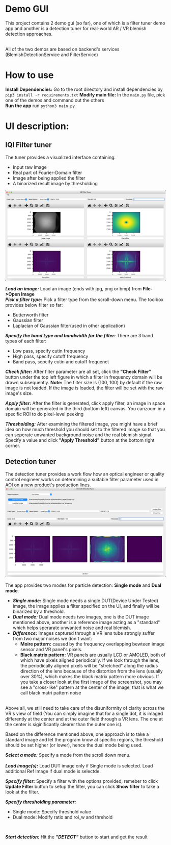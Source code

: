 # Demo GUI
This project contains 2 demo gui (so far), one of which is a filter tuner demo app and another is a detection tuner for real-world AR / VR blemish detection approaches. <br /><br />

All of the two demos are based on backend's services (BlemishDetectionService and FilterService)

# How to use
**Install Dependencies:** Go to the root directory and install dependencies by ```pip3 install -r requirements.txt```
**Modify main file:** In the ```main.py``` file, pick one of the demos and command out the others <br />
**Run the app** run ```python3 main.py```

# UI description:
## IQI Filter tuner
The tuner provides a visualized interface containing:
- Input raw image
- Real part of Fourier-Domain filter
- Image after being applied the filter
- A binarized result image by thresholding

![demo_gui_filter_tuner](https://github.com/ylin1992/image-quality-inspection-kit/blob/main/screenshot/IQI_filter_tuner.png)

***Load an image:*** Load an image (ends with jpg, png or bmp) from **File->Open Image** <br />
***Pick a filter type:***  Pick a filter type from the scroll-down menu. The toolbox provides below filter so far:
- Butterworth filter
- Gaussian filter
- Laplacian of Gaussian filter(used in other application)

***Specify the band type and bandwidth for the filter:*** There are 3 band types of each filter:
- Low pass, specify cutin frequency
- High pass, specify cutoff frequency
- Band pass, sepcify cutin and cutoff frequenct

***Check filter:*** After filter parameter are all set, click the **"Check Filter"** button under the top left figure in which a filter in frequency domain will be drawn subsequently.
**Note:** The filter size is (100, 100) by default if the raw image is not loaded. If the image is loaded, the filter will be set with the raw image's size.

***Apply filter:*** After the filter is generated, click apply filter, an image in space domain will be generated in the third (bottom left) canvas. You canzoom in a specific ROI to do pixel-level peeking

***Thresholding:*** After examining the filtered image, you might have a brief idea on how much threshold you should set to the filtered image so that you can seperate unwanted background noise and the real blemish signal. Specify a value and click **"Apply Threshold"** button at the bottom right corner.
<br />

## Detection tuner
The detection tuner provides a work flow how an optical engineer or quality control engineer works on determining a suitable filter parameter used in AOI on a new product's production lines.  
![demo_gui_dection_tuner](https://github.com/ylin1992/image-quality-inspection-kit/blob/main/screenshot/detection_tuner.png)

The app provides two modes for particle detection: **Single mode** and **Dual mode**.
- ***Single mode:*** Single mode needs a single DUT(Device Under Tested) image, the image applies a filter specified on the UI, and finally will be binarized by a threshold.
- ***Dual mode:*** Dual mode needs two images, one is the DUT image mentioned above, another is a reference image acting as a "standard" which helps sperarate unwanted noise and real blemish.
- ***Difference:*** Images captured through a VR lens tube strongly suffer from two major noises we don't want:
  - **Moire pattern:** caused by the frequency overlapping bewteen image sensor and VR panel's pixels.
  - **Black matrix pattern:** VR panels are usually LCD or AMOLED, both of which have pixels aligned periodically. If we look through the lens, the periodically aligned pixels will be "stretched" along the radius direction of the lens because of the distortion from the lens (usually over 30%), which makes the black matrix pattern more obvious. If you take a closer look at the first image of the screenshot, you may see a "cross-like" pattern at the center of the image, that is what we call black matri pattern noise <br /><br />

Above all, we still need to take care of the disuniformity of clarity across the VR's view of field (You can simply imagine that for a single dot, it is imaged differently at the center and at the outer field through a VR lens. The one at the center is siginificantly clearer than the outer one is). <br />

Based on the difference mentioned above, one approach is to take a standard image and let the program know at specific regions, the threshold should be set higher (or lower), hence the dual mode being used.

***Select a mode:*** Specify a mode from the scroll down menu.
<br />
<br />
***Load image(s):*** Load DUT image only if Single mode is selected. Load additional Ref Image if dual mode is selectde.
<br />

***Specify filter:*** Specify a filter with the options provided, remeber to click **Update Filter** button to setup the filter, you can click **Show filter** to take a look at the filter.
<br />

***Specify thresholding parameter:***
- Single mode: Specify threshold value
- Dual mode: Modify ratio and roi_w and threhold
<br />

***Start detection:*** Hit the ***"DETECT"*** button to start and get the result
